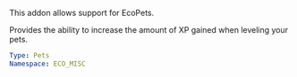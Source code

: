 This addon allows support for EcoPets.

Provides the ability to increase the amount of XP gained when leveling your pets.

```yaml
Type: Pets
Namespace: ECO_MISC
```
